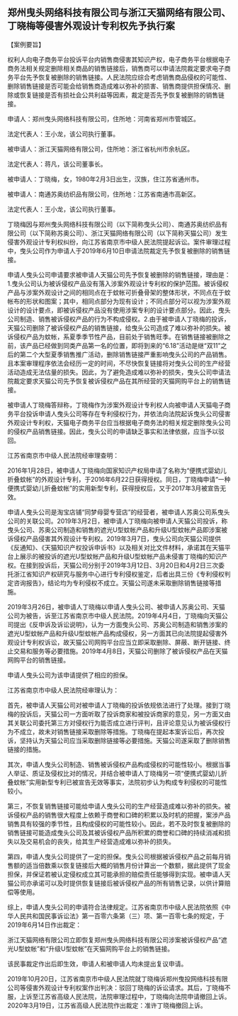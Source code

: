 ## 郑州曳头网络科技有限公司与浙江天猫网络有限公司、丁晓梅等侵害外观设计专利权先予执行案



【案例要旨】

权利人向电子商务平台投诉平台内销售商侵害其知识产权，电子商务平台根据电子商务法相关规定删除相关商品的销售链接后，销售商可以申请法院裁定要求电子商务平台先予恢复被删除的销售链接。人民法院应综合考虑销售商品侵权的可能性、删除销售链接是否可能会给销售商造成难以弥补的损害、销售商提供担保情况、删除或恢复链接是否有损社会公共利益等因素，裁定是否先予恢复被删除的销售链接。



申请人：郑州曳头网络科技有限公司，住所地：河南省郑州市管城区。

法定代表人：王小龙，该公司执行董事。

被申请人：浙江天猫网络有限公司，住所地：浙江省杭州市余杭区。

法定代表人：蒋凡，该公司董事长。

被申请人：丁晓梅，女，1980年2月3日出生，汉族，住江苏省通州市。

被申请人：南通苏奥纺织品有限公司，住所地：江苏省南通市高新区。

法定代表人：王小龙，该公司执行董事。

丁晓梅因与郑州曳头网络科技有限公司（以下简称曳头公司）、南通苏奥纺织品有限公司（以下简称苏奥公司）、浙江天猫网络有限公司（以下简称天猫公司）发生侵害外观设计专利权纠纷，向江苏省南京市中级人民法院提起诉讼。案件审理过程中，曳头公司作为申请人于2019年6月10日申请法院裁定先予恢复被删除的销售链接。



申请人曳头公司申请要求被申请人天猫公司先予恢复被删除的销售链接，理由是：1.曳头公司认为被诉侵权产品没有落入涉案外观设计专利权的保护范围。被诉侵权产品与涉案外观设计之间的相同点在于蚊帐可折叠骨架的整体形状，不同点在于蚊帐布的形状和图案；其中，相同点部分为现有设计；不同点部分可以视为涉案外观设计的设计要点，即被诉侵权产品没有使用涉案专利的设计要点部分。因此，曳头公司制造、销售被诉侵权产品的行为不构成侵权。2.由于被申请人丁晓梅的投诉，天猫公司删除了被诉侵权产品的销售链接，给曳头公司造成了难以弥补的损失。被诉侵权产品为蚊帐，系夏季季节性产品，目前处于销售旺季。在销售链接被删除之前，该产品已经做到同类产品第一名的位置，即将到来的“6.18”活动是继“双11”之后的第二个大型夏季销售推广活动，删除销售链接严重影响曳头公司的产品销售。且本案审理程序依法会经历一定的时间，不尽快恢复链接将对曳头公司的生产经营活动造成无法估量的损失。因此，为了避免造成难以弥补的损失，曳头公司申请法院裁定要求天猫公司先予恢复被诉侵权产品在其所经营的天猫网购平台上的销售链接。

被申请人丁晓梅答辩称，丁晓梅作为涉案外观设计专利权人向被申请人天猫电子商务平台投诉申请人曳头公司等存在专利侵权行为，并依法向法院起诉曳头公司侵害外观设计专利权，天猫电子商务平台应当根据电子商务法的相关规定删除曳头公司的侵权产品销售链接。因此，曳头公司的申请缺乏事实和法律依据，应当予以驳回。



江苏省南京市中级人民法院经审理查明：

2016年1月28日，被申请人丁晓梅向国家知识产权局申请了名称为“便携式婴幼儿折叠蚊帐”的外观设计专利，于2016年6月22日获得授权。同日，丁晓梅申请“一种便携式婴幼儿折叠蚊帐”的实用新型专利，获得授权后，又于2017年3月被宣告无效。

申请人曳头公司是淘宝店铺“同梦母婴专营店”的经营者，被申请人苏奥公司系曳头公司的关联公司。2019年3月2日，被申请人丁晓梅向被申请人天猫公司投诉，称曳头公司、苏奥公司制造和销售的遮光U型蚊帐产品和升级U型蚊帐产品即涉案被诉侵权产品侵害其外观设计专利权。2019年3月7日，曳头公司向天猫公司提供《反通知》、《天猫知识产权投诉申诉书》以及相关对比文件材料，承诺其在天猫平台上展示的被投诉的遮光U型蚊帐产品和升级U型蚊帐产品未侵害丁晓梅的知识产权。在接到投诉后，天猫公司分别于2019年3月12日、3月20日和4月2日三次委托浙江省知识产权研究与服务中心进行专利侵权鉴定，后者出具三份《专利侵权判定咨询报告》，结论均为专利侵权不成立。天猫公司遂未采取删除销售链接等措施。

2019年3月26日，被申请人丁晓梅以申请人曳头公司、被申请人苏奥公司、天猫公司为被告，诉至江苏省南京市中级人民法院。2019年4月4日，丁晓梅向天猫公司提出《反申诉及诉讼说明》，认为一方面曳头公司、苏奥公司制造和销售涉案的遮光U型蚊帐产品和升级U型蚊帐产品构成侵权，另一方面其已向法院提起侵害外观设计专利权诉讼，故天猫公司网购平台应当立即采取删除、屏蔽、断开链接、终止交易和服务等必要措施。2019年4月8日，天猫公司删除了被诉侵权产品在天猫网购平台的销售链接。

申请人曳头公司为该申请提供了相应的担保。



江苏省南京市中级人民法院经审理认为：

首先，被申请人天猫公司对被申请人丁晓梅的投诉依规依法进行了处理。接到丁晓梅的投诉后，天猫公司一方面听取了投诉商家和被投诉商家的意见，另一方面又由其关联公司委托第三方对侵权行为能否成立进行评判，且评论意见认为被诉侵权行为不成立，故未对销售链接采取删除等措施。丁晓梅在提起本案诉讼后，再次投诉，坚持认为天猫公司应当采取删除链接等必要措施。天猫公司遂采取了删除销售链接的措施。

其次，申请人曳头公司制造、销售被诉侵权产品构成侵权的可能性较小。根据当事人举证、质证及侵权比对的情况，并结合被申请人丁晓梅另一项“便携式婴幼儿折叠蚊帐”实用新型专利已被宣告无效等事实，法院初步认为构成专利侵权的可能性较小。

第三，不恢复销售链接可能给申请人曳头公司的生产经营造成难以弥补的损失。被诉侵权产品的销售很大程度上依赖于商誉和口碑的积累以及时机的把握，案涉产品销售具有较强的季节性，且构成侵权的可能性较小。因此，若不及时恢复被删除的销售链接可能造成曳头公司及其被诉侵权产品所积累的商誉和口碑的持续消减和损失以及交易机会的丧失，给其生产经营造成难以弥补的损失。

第四，申请人曳头公司提供了一定的担保。曳头公司根据被诉侵权产品之前每月销售额的适当倍数乘以恢复链接后大概的销售月份计算出一个数额，据此提供了现金担保，并保证若被认定侵权成立其可能承担的赔偿责任能够得到实现。被申请人天猫公司亦承诺可以及时提供恢复链接后被诉侵权产品的所有销售记录，以供计算赔偿等使用。



综上，申请人曳头公司的申请符合法律规定。江苏省南京市中级人民法院依照《中华人民共和国民事诉讼法》第一百零六条第（三）项、第一百零七条的规定，于2019年6月14日作出裁定：

浙江天猫网络有限公司立即恢复郑州曳头网络科技有限公司涉案被诉侵权产品“遮光U型蚊帐”和“升级U型蚊帐”在天猫网购平台上的销售链接。



该民事裁定作出后即生效，申请人和被申请人均未提出复议申请。



2019年10月20日，江苏省南京市中级人民法院就丁晓梅诉郑州曳投网络科技有限公司等侵害外观设计专利权案作出判决：驳回丁晓梅的诉讼请求。其后，丁晓梅不服，上诉至江苏省高级人民法院，法院审理过程中，丁晓梅向法院申请撤回上诉。2020年3月19日，江苏省高级人民法院作出裁定：准许丁晓梅撤回上诉。



